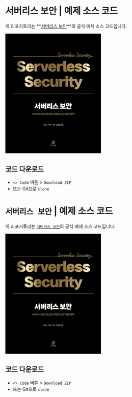 # **서버리스 보안** | 예제 소스 코드

이 리포지토리는 **[서버리스 보안](http://www.acornpub.co.kr/book/9791161757186)**의 공식 예제 소스 코드입니다.

<img src="9791161757186.jpg" width="300" alt="서버리스 보안 표지 이미지">

## 코드 다운로드

* `<> Code` 버튼 > `Download ZIP`
* 또는 Git으로 `clone`

# `서버리스 보안` | 예제 소스 코드

이 리포지토리는 [`서버리스 보안`](http://www.acornpub.co.kr/book/9791161757186)의 공식 예제 소스 코드입니다.

<img src="9791161757186.jpg" width="300" alt="서버리스 보안 표지 이미지">

## 코드 다운로드

* `<> Code` 버튼 > `Download ZIP`
* 또는 Git으로 `clone`